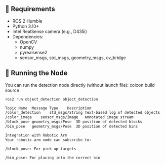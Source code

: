 
## 🔧 Requirements

- ROS 2 Humble
- Python 3.10+
- Intel RealSense camera (e.g., D435i)
- Dependencies:
  - OpenCV
  - numpy
  - pyrealsense2
  - sensor_msgs, std_msgs, geometry_msgs, cv_bridge

## 🚀 Running the Node

You can run the detection node directly (without launch file):
colcon build
source
```bash
ros2 run object_detection object_detection

Topic Name	Message Type	Description
/color_detection	std_msgs/String	Text-based log of detected objects
/color_image	sensor_msgs/Image	Annotated image stream
/block_pose	geometry_msgs/Pose	3D position of detected blocks
/bin_pose	geometry_msgs/Pose	3D position of detected bins

Integration with Robotic Arm
Your robotic arm node can subscribe to:

/block_pose: For pick-up targets

/bin_pose: For placing into the correct bin

